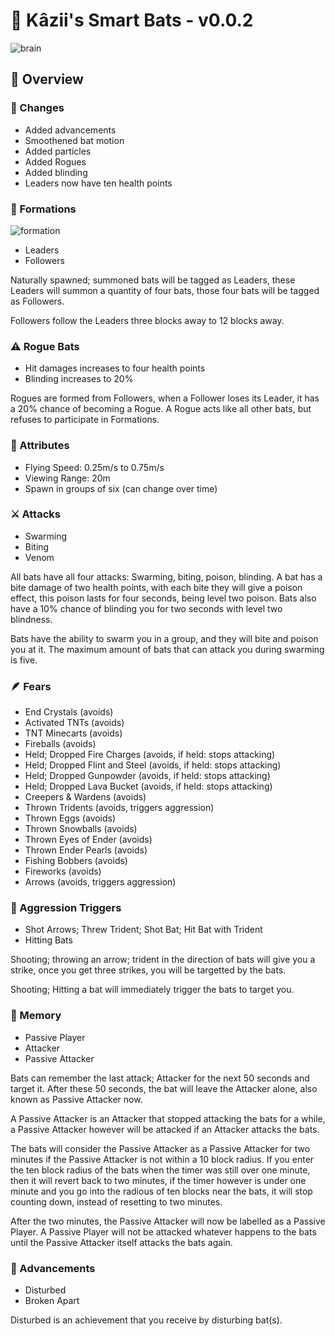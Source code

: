 # 🦇 Kâzii's Smart Bats - v0.0.2
![brain](https://github.com/Kazii78/Kazii-Smart-Bats/assets/109925073/10b5ce76-42d5-4a27-8eef-a29db12184cf)

## 📜 Overview

### 📰 Changes
- Added advancements
- Smoothened bat motion
- Added particles
- Added Rogues
- Added blinding
- Leaders now have ten health points

### 👥 Formations
![formation](https://github.com/Kazii78/Kazii-Smart-Bats/assets/109925073/2e581cfe-0ff7-4f45-9c35-bc663114ba5f)

- Leaders
- Followers


Naturally spawned; summoned bats will be tagged as Leaders,
these Leaders will summon a quantity of four bats,
those four bats will be tagged as Followers.

Followers follow the Leaders three blocks away to 12 blocks away.

### ⚠️ Rogue Bats
- Hit damages increases to four health points
- Blinding increases to 20%

Rogues are formed from Followers,
when a Follower loses its Leader, it has a 20% chance of becoming a Rogue.
A Rogue acts like all other bats, but refuses to participate in Formations.

### 🧩 Attributes
- Flying Speed: 0.25m/s to 0.75m/s
- Viewing Range: 20m
- Spawn in groups of six (can change over time)

### ⚔️ Attacks
- Swarming
- Biting
- Venom

All bats have all four attacks: Swarming, biting, poison, blinding.
A bat has a bite damage of two health points,
with each bite they will give a poison effect,
this poison lasts for four seconds, being level two poison.
Bats also have a 10% chance of blinding you for two seconds with level two blindness.

Bats have the ability to swarm you in a group, and they will bite and poison you at it.
The maximum amount of bats that can attack you during swarming is five.

### 🪶 Fears
- End Crystals (avoids)
- Activated TNTs (avoids)
- TNT Minecarts (avoids)
- Fireballs (avoids)
- Held; Dropped Fire Charges (avoids, if held: stops attacking)
- Held; Dropped Flint and Steel (avoids, if held: stops attacking)
- Held; Dropped Gunpowder (avoids, if held: stops attacking)
- Held; Dropped Lava Bucket (avoids, if held: stops attacking)
- Creepers & Wardens (avoids)
- Thrown Tridents (avoids, triggers aggression)
- Thrown Eggs (avoids)
- Thrown Snowballs (avoids)
- Thrown Eyes of Ender (avoids)
- Thrown Ender Pearls (avoids)
- Fishing Bobbers (avoids)
- Fireworks (avoids)
- Arrows (avoids, triggers aggression)

### 💢 Aggression Triggers
- Shot Arrows; Threw Trident; Shot Bat; Hit Bat with Trident
- Hitting Bats

Shooting; throwing an arrow; trident in the direction of bats will give you a strike,
once you get three strikes, you will be targetted by the bats.

Shooting; Hitting a bat will immediately trigger the bats to target you.

### 🧠 Memory
- Passive Player
- Attacker
- Passive Attacker


Bats can remember the last attack; Attacker for the next 50 seconds and target it.
After these 50 seconds, the bat will leave the Attacker alone, also known as Passive Attacker now.

A Passive Attacker is an Attacker that stopped attacking the bats for a while,
a Passive Attacker however will be attacked if an Attacker attacks the bats.

The bats will consider the Passive Attacker as a Passive Attacker for two minutes if the Passive Attacker is not within a 10 block radius.
If you enter the ten block radius of the bats when the timer was still over one minute, then it will revert back to two minutes,
if the timer however is under one minute and you go into the radious of ten blocks near the bats, it will stop counting down, instead of resetting to two minutes.

After the two minutes, the Passive Attacker will now be labelled as a Passive Player.
A Passive Player will not be attacked whatever happens to the bats until the Passive Attacker itself attacks the bats again.

### 🎯 Advancements
- Disturbed
- Broken Apart

Disturbed is an achievement that you receive by disturbing bat(s).
